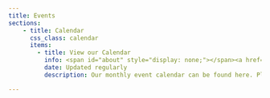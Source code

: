 ```yaml
---
title: Events
sections:
    - title: Calendar
      css_class: calendar
      items:
        - title: View our Calendar
          info: <span id="about" style="display: none;"></span><a href="https://calendar.google.com/calendar/embed?src=cruxansata.calendar%40oto-usa.org&ctz=America%2FDenver" target="_blank">Google Calendar</a>
          date: Updated regularly
          description: Our monthly event calendar can be found here. Please watch our calendar or our <a href="https://www.facebook.com/CruxAnsataOTO/" target="_blank">Facebook</a> for upcoming online events while we wait for a safe and appropriate way to reopen the temple for future in-person events.

---
```

